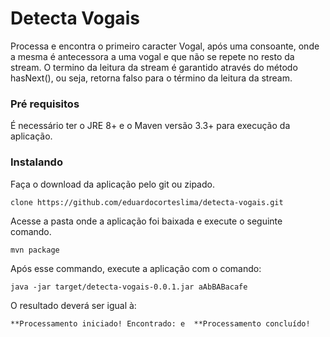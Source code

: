 # Detecta Vogais

Processa e encontra o primeiro caracter Vogal, após uma consoante, onde a mesma é antecessora a uma vogal e que não se repete no resto da stream. O termino da leitura da stream é garantido através do método hasNext(), ou seja, retorna falso para o término da leitura da stream.


### Pré requisitos

É necessário ter o JRE 8+ e o Maven versão 3.3+ para execução da aplicação.


### Instalando


Faça o download da aplicação pelo git ou zipado.

```
clone https://github.com/eduardocorteslima/detecta-vogais.git
```

Acesse a pasta onde a aplicação foi baixada e execute o seguinte comando.

```
mvn package
```

Após esse commando, execute a aplicação com o comando:

```
java -jar target/detecta-vogais-0.0.1.jar aAbBABacafe
```

O resultado deverá ser igual à:

`
**Processamento iniciado!
 Encontrado: e 
**Processamento concluído!
`